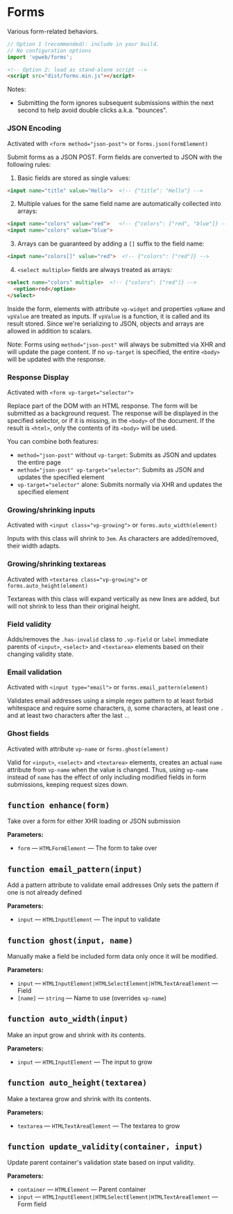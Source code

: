 # Forms

Various form-related behaviors.

```js
// Option 1 (recommended): include in your build.
// No configuration options
import 'vpweb/forms';
```

```html
<!-- Option 2: load as stand-alone script -->
<script src="dist/forms.min.js"></script>
```

Notes:

* Submitting the form ignores subsequent submissions within the next second to help avoid double clicks a.k.a. "bounces".

### JSON Encoding

Activated with `<form method="json-post">` or `forms.json(formElement)`

Submit forms as a JSON POST. Form fields are converted to JSON with the following rules:

1. Basic fields are stored as single values:
```html
<input name="title" value="Hello">  <!-- {"title": "Hello"} -->
```

2. Multiple values for the same field name are automatically collected into arrays:
```html
<input name="colors" value="red">   <!-- {"colors": ["red", "blue"]} -->
<input name="colors" value="blue">
```

3. Arrays can be guaranteed by adding a `[]` suffix to the field name:
```html
<input name="colors[]" value="red">  <!-- {"colors": ["red"]} -->
```

4. `<select multiple>` fields are always treated as arrays:
```html
<select name="colors" multiple>  <!-- {"colors": ["red"]} -->
  <option>red</option>
</select>
```

Inside the form, elements with attribute `vp-widget` and properties `vpName` and `vpValue` are treated as inputs. If `vpValue` is a function, it is called and its result stored. Since we're serializing to JSON, objects and arrays are allowed in addition to scalars.

Note: Forms using `method="json-post"` will always be submitted via XHR and will update the page content. If no `vp-target` is specified, the entire `<body>` will be updated with the response.

### Response Display

Activated with `<form vp-target="selector">`

Replace part of the DOM with an HTML response. The form will be submitted as a background request. The response will be displayed in the specified selector, or if it is missing, in the `<body>` of the document. If the result is `<html>`, only the contents of its `<body>` will be used.

You can combine both features:
- `method="json-post"` without `vp-target`: Submits as JSON and updates the entire page
- `method="json-post" vp-target="selector"`: Submits as JSON and updates the specified element
- `vp-target="selector"` alone: Submits normally via XHR and updates the specified element

### Growing/shrinking inputs

Activated with `<input class="vp-growing">` or `forms.auto_width(element)`

Inputs with this class will shrink to `3em`.  As characters are added/removed, their width adapts.

### Growing/shrinking textareas

Activated with `<textarea class="vp-growing">` or `forms.auto_height(element)`

Textareas with this class will expand vertically as new lines are added, but will not shrink to less than their original height.

### Field validity

Adds/removes the `.has-invalid` class to `.vp-field` or `label` immediate parents of `<input>`, `<select>` and `<textarea>` elements based on their changing validity state.

### Email validation

Activated with `<input type="email">` or `forms.email_pattern(element)`

Validates email addresses using a simple regex pattern to at least forbid whitespace and require some characters, `@`, some characters, at least one `.` and at least two characters after the last `.`.

### Ghost fields

Activated with attribute `vp-name` or `forms.ghost(element)`

Valid for `<input>`, `<select>` and `<textarea>` elements, creates an actual `name` attribute from `vp-name` when the value is changed.  Thus, using `vp-name` instead of `name` has the effect of only including modified fields in form submissions, keeping request sizes down.

<!-- BEGIN DOC-COMMENT H2 js/forms.js -->
<!-- AUTOMATICALLY GENERATED, DO NOT EDIT -->
## `function enhance(form)`

Take over a form for either XHR loading or JSON submission

**Parameters:**

* `form` — `HTMLFormElement` — The form to take over

## `function email_pattern(input)`

Add a pattern attribute to validate email addresses Only sets the pattern if one is not already defined

**Parameters:**

* `input` — `HTMLInputElement` — The input to validate

## `function ghost(input, name)`

Manually make a field be included form data only once it will be modified.

**Parameters:**

* `input` — `HTMLInputElement|HTMLSelectElement|HTMLTextAreaElement` — Field
* `[name]` — `string` — Name to use (overrides `vp-name`)

## `function auto_width(input)`

Make an input grow and shrink with its contents.

**Parameters:**

* `input` — `HTMLInputElement` — The input to grow

## `function auto_height(textarea)`

Make a textarea grow and shrink with its contents.

**Parameters:**

* `textarea` — `HTMLTextAreaElement` — The textarea to grow

## `function update_validity(container, input)`

Update parent container's validation state based on input validity.

**Parameters:**

* `container` — `HTMLElement` — Parent container
* `input` — `HTMLInputElement|HTMLSelectElement|HTMLTextAreaElement` — Form field

<!-- END DOC-COMMENT -->
